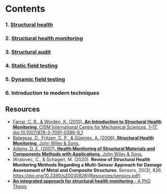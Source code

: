 # Contents

### 1. [Structural health](Structural_health.md)
### 2. [Structural health monitoring](Structural_health_monitoring.md)
### 3. [Structural audit](Structural_audit.md)
### 4. [Static field testing](Static_field_testing.md)
### 5. [Dynamic field testing](Dynamic_field_testing.md)
### 6. Introduction to modern techniques

## Resources

- [Farrar, C. R., & Worden, K. (2010). **An Introduction to Structural Health Monitoring**. CISM International Centre for Mechanical Sciences, 1–17. doi:10.1007/978-3-7091-0399-9_1](Resources/Introduction_to_SHM.pdf)
- [Balageas, D., Fritzen, C. P., & Güemes, A. (2006). **Structural Health Monitoring**. John Wiley & Sons.](Resources/SHM_Daniel.pdf)
- [Adams, D. E. (2007). **Health Monitoring of Structural Materials and Components Methods with Applications**. John Wiley & Sons.](Resources/SHM_Douglas.pdf)
- [Kralovec, C., & Schagerl, M. (2020). **Review of Structural Health Monitoring Methods Regarding a Multi-Sensor Approach for Damage Assessment of Metal and Composite Structures**. Sensors, 20(3), 826. https://doi.org/10.3390/s20030826](Resources/sensors.pdf)
- [**An integrated approach for structural health monitoring** - A PhD Thesis](https://web.iitd.ac.in/~sbhalla/thesispdf/ramashanker.pdf)

